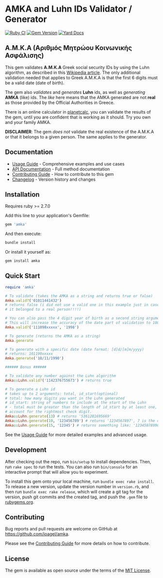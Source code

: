 # AMKA and Luhn IDs Validator / Generator

[![Ruby CI](https://github.com/ioagel/amka/actions/workflows/ci.yml/badge.svg)](https://github.com/ioagel/amka/actions/workflows/ci.yml)
[![Gem Version](https://badge.fury.io/rb/amka.svg)](https://badge.fury.io/rb/amka)
[![Yard Docs](http://img.shields.io/badge/yard-docs-blue.svg)](http://rubydoc.info/gems/amka)

## Α.Μ.Κ.Α (Αριθμός Μητρώου Κοινωνικής Ασφάλισης)

This gem validates **A.M.K.A** Greek social security IDs by
using the Luhn algorithm, as described in this [Wikipedia article](https://en.wikipedia.org/wiki/Luhn_algorithm).
The only additional validation needed that applies to Greek A.M.K.A is that the
first 6 digits must be a valid date (date of birth).

The gem also _validates_ and _generates_ **Luhn** ids, as well as _generating_
**AMKA** (like) ids. The _like_ here means that the AMKA generated are not
**real** as those provided by the Official Authorities in Greece.

There is an online calculator in [planetcalc](http://planetcalc.com/2464/), you
can validate the results of the gem, until you are confident that is working
as it should. Try you own and your family AMKA.

**DISCLAIMER**: The gem _does not_ validate the real existence of the A.M.K.A or that it
belongs to a given person. The same applies to the generator.

## Documentation

- [Usage Guide](USAGE.md) - Comprehensive examples and use cases
- [API Documentation](http://rubydoc.info/gems/amka) - Full method documentation
- [Contributing Guide](CONTRIBUTING.md) - How to contribute to this gem
- [Changelog](CHANGELOG.md) - Version history and changes

## Installation

Requires ruby >= 2.7.0

Add this line to your application's Gemfile:

```ruby
gem 'amka'
```

And then execute:

```bash
bundle install
```

Or install it yourself as:

```bash
gem install amka
```

## Quick Start

```ruby
require 'amka'

# To validate (takes the AMKA as a string and returns true or false)
Amka.valid?('01011441432')
# returns false (i did not use a valid one in this example just in case
# it belonged to a real person!!!!)

# You can also pass the 4 digit year of birth as a second string argument
# This will increase the accuracy of the date part of validation to 100%.
Amka.valid?('111098xxxxx', '1998')

# To generate (returns the AMKA as a string)
Amka.generate

# To generate with a specific date (date format: [d]d/[m]m/yyyy)
# returns: 101190xxxxx
Amka.generate('10/11/1990')

###### Bonus ######

# To validate any number against the Luhn algorithm
Amka::Luhn.valid?('1142376755673') # returns true

# To generate a Luhn id
# takes up to 2 arguments: total, id_start(optional)
# total: how many digits you want in the Luhn generated
# id_start: string of numbers to include at the start of the Luhn
# - total must be greater than the length of id_start by at least one, to
# account for the rightmost check digit.
Amka::Luhn.generate(13) # returns '5361281695669'
Amka::Luhn.generate(10, '123456789') # returns '1234567897', 7 is the check digit.
Amka::Luhn.generate(15, '12345') # returns something like: '123450789968798'
```

See the [Usage Guide](USAGE.md) for more detailed examples and advanced usage.

## Development

After checking out the repo, run `bin/setup` to install dependencies. Then, run `rake spec` to run the tests. You can also run `bin/console` for an interactive prompt that will allow you to experiment.

To install this gem onto your local machine, run `bundle exec rake install`. To release a new version, update the version number in `version.rb`, and then run `bundle exec rake release`, which will create a git tag for the version, push git commits and the created tag, and push the `.gem` file to [rubygems.org](https://rubygems.org).

## Contributing

Bug reports and pull requests are welcome on GitHub at <https://github.com/ioagel/amka>.

Please see the [Contributing Guide](CONTRIBUTING.md) for more details on how to contribute.

## License

The gem is available as open source under the terms of the [MIT License](https://opensource.org/licenses/MIT).
